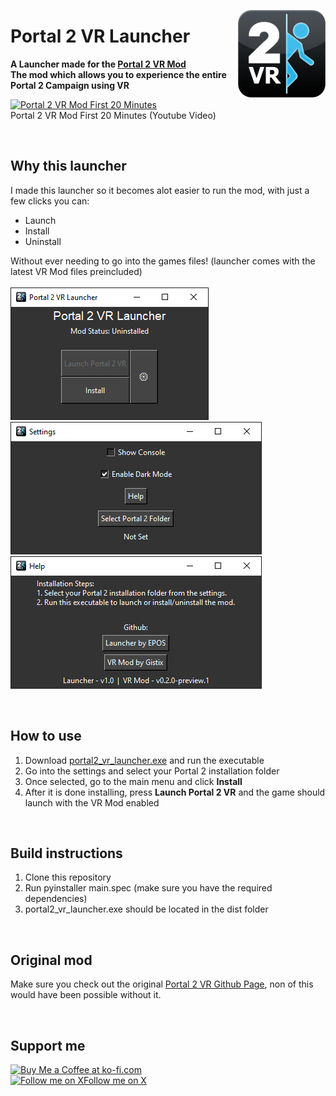 <p align="right">
  <img align="right" height="140" src="https://raw.githubusercontent.com/EPOS05/portal2vr_launcher/main/imgs/icon.png" alt="Portal 2 VR" style="float: right; border-radius: 10px;"/>
</p>

<h1 align="left">Portal 2 VR Launcher</h1>

<p align="left">
  <strong>A Launcher made for the <a href="https://github.com/Gistix/portal2vr">Portal 2 VR Mod</a><br>The mod which allows you to experience the entire Portal 2 Campaign using VR</strong>
</p>

[![Portal 2 VR Mod First 20 Minutes](https://img.youtube.com/vi/nQZ601kEDFI/0.jpg)](https://www.youtube.com/watch?v=nQZ601kEDFI)
<br>
Portal 2 VR Mod First 20 Minutes (Youtube Video)

<br>

## Why this launcher
I made this launcher so it becomes alot easier to run the mod, with just a few clicks you can:
* Launch
* Install
* Uninstall

Without ever needing to go into the games files! (launcher comes with the latest VR Mod files preincluded)
<br><br>
![Portal 2 Launcher - Screenshot 1](imgs/ss1.png "Portal 2 Launcher - Screenshot 1")
![Portal 2 Launcher - Screenshot 2](imgs/ss2.png "Portal 2 Launcher - Screenshot 2")
![Portal 2 Launcher - Screenshot 3](imgs/ss3.png "Portal 2 Launcher - Screenshot 3")

<br>

## How to use
1. Download [portal2_vr_launcher.exe]() and run the executable
2. Go into the settings and select your Portal 2 installation folder
3. Once selected, go to the main menu and click **Install**
4. After it is done installing, press **Launch Portal 2 VR** and the game should launch with the VR Mod enabled

<br>

## Build instructions
1. Clone this repository
2. Run pyinstaller main.spec (make sure you have the required dependencies)
3. portal2_vr_launcher.exe should be located in the dist folder

<br>

## Original mod
Make sure you check out the original [Portal 2 VR Github Page](https://github.com/Gistix/portal2vr), non of this would have been possible without it.

<br>

## Support me
<a href='https://ko-fi.com/epos05'><img height='35' style='border:0px;height:46px;' src='https://az743702.vo.msecnd.net/cdn/kofi3.png?v=0' border='0' alt='Buy Me a Coffee at ko-fi.com' /></a>
<br>
<a href='https://x.com/RealEPOS'><img style='border:0px;height:30px;' src='https://about.x.com/content/dam/about-twitter/x/brand-toolkit/logo-black.png.twimg.1920.png' border='0' alt='Follow me on X' />Follow me on X</a>